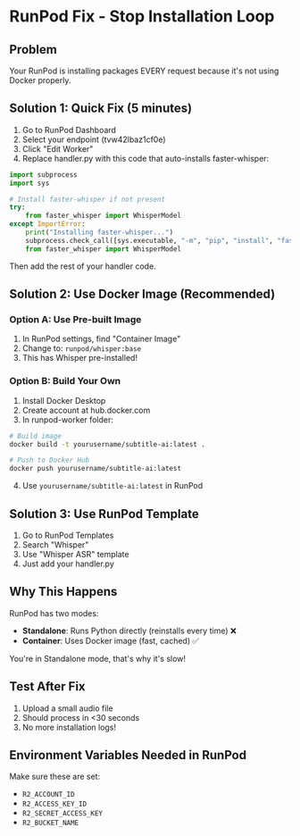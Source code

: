 # RunPod Fix - Stop Installation Loop

## Problem
Your RunPod is installing packages EVERY request because it's not using Docker properly.

## Solution 1: Quick Fix (5 minutes)
1. Go to RunPod Dashboard
2. Select your endpoint (tvw42lbaz1cf0e)
3. Click "Edit Worker"
4. Replace handler.py with this code that auto-installs faster-whisper:

```python
import subprocess
import sys

# Install faster-whisper if not present
try:
    from faster_whisper import WhisperModel
except ImportError:
    print("Installing faster-whisper...")
    subprocess.check_call([sys.executable, "-m", "pip", "install", "faster-whisper"])
    from faster_whisper import WhisperModel
```

Then add the rest of your handler code.

## Solution 2: Use Docker Image (Recommended)

### Option A: Use Pre-built Image
1. In RunPod settings, find "Container Image"
2. Change to: `runpod/whisper:base`
3. This has Whisper pre-installed!

### Option B: Build Your Own
1. Install Docker Desktop
2. Create account at hub.docker.com
3. In runpod-worker folder:

```bash
# Build image
docker build -t yourusername/subtitle-ai:latest .

# Push to Docker Hub
docker push yourusername/subtitle-ai:latest
```

4. Use `yourusername/subtitle-ai:latest` in RunPod

## Solution 3: Use RunPod Template

1. Go to RunPod Templates
2. Search "Whisper"
3. Use "Whisper ASR" template
4. Just add your handler.py

## Why This Happens

RunPod has two modes:
- **Standalone**: Runs Python directly (reinstalls every time) ❌
- **Container**: Uses Docker image (fast, cached) ✅

You're in Standalone mode, that's why it's slow!

## Test After Fix

1. Upload a small audio file
2. Should process in <30 seconds
3. No more installation logs!

## Environment Variables Needed in RunPod

Make sure these are set:
- `R2_ACCOUNT_ID`
- `R2_ACCESS_KEY_ID`
- `R2_SECRET_ACCESS_KEY`
- `R2_BUCKET_NAME`